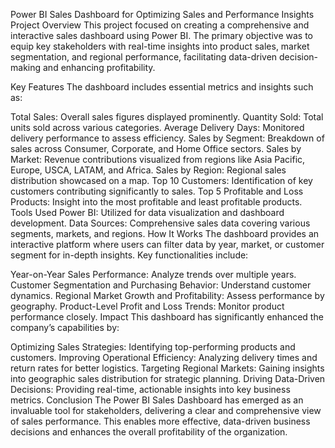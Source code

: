 
Power BI Sales Dashboard for Optimizing Sales and Performance Insights
Project Overview
This project focused on creating a comprehensive and interactive sales dashboard using Power BI. The primary objective was to equip key stakeholders with real-time insights into product sales, market segmentation, and regional performance, facilitating data-driven decision-making and enhancing profitability.

Key Features
The dashboard includes essential metrics and insights such as:

Total Sales: Overall sales figures displayed prominently.
Quantity Sold: Total units sold across various categories.
Average Delivery Days: Monitored delivery performance to assess efficiency.
Sales by Segment: Breakdown of sales across Consumer, Corporate, and Home Office sectors.
Sales by Market: Revenue contributions visualized from regions like Asia Pacific, Europe, USCA, LATAM, and Africa.
Sales by Region: Regional sales distribution showcased on a map.
Top 10 Customers: Identification of key customers contributing significantly to sales.
Top 5 Profitable and Loss Products: Insight into the most profitable and least profitable products.
Tools Used
Power BI: Utilized for data visualization and dashboard development.
Data Sources: Comprehensive sales data covering various segments, markets, and regions.
How It Works
The dashboard provides an interactive platform where users can filter data by year, market, or customer segment for in-depth insights. Key functionalities include:

Year-on-Year Sales Performance: Analyze trends over multiple years.
Customer Segmentation and Purchasing Behavior: Understand customer dynamics.
Regional Market Growth and Profitability: Assess performance by geography.
Product-Level Profit and Loss Trends: Monitor product performance closely.
Impact
This dashboard has significantly enhanced the company’s capabilities by:

Optimizing Sales Strategies: Identifying top-performing products and customers.
Improving Operational Efficiency: Analyzing delivery times and return rates for better logistics.
Targeting Regional Markets: Gaining insights into geographic sales distribution for strategic planning.
Driving Data-Driven Decisions: Providing real-time, actionable insights into key business metrics.
Conclusion
The Power BI Sales Dashboard has emerged as an invaluable tool for stakeholders, delivering a clear and comprehensive view of sales performance. This enables more effective, data-driven business decisions and enhances the overall profitability of the organization.
